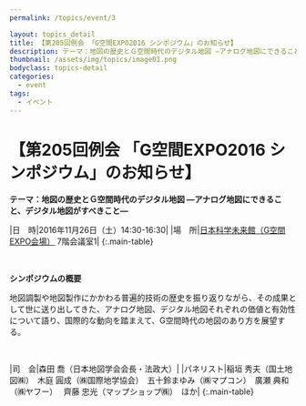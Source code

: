 ```yaml
---
permalink: /topics/event/3

layout: topics_detail
title: 【第205回例会 「G空間EXPO2016 シンポジウム」のお知らせ】
description: テーマ：地図の歴史とＧ空間時代のデジタル地図 ―アナログ地図にできること、デジタル地図がすべきこと―
thumbnail: /assets/img/topics/image01.png
bodyclass: topics-detail
categories:
  - event
tags:
  - イベント
---
```


# 【第205回例会 「G空間EXPO2016 シンポジウム」のお知らせ】
**テーマ：地図の歴史とＧ空間時代のデジタル地図 ―アナログ地図にできること、デジタル地図がすべきこと―**

|日　時|2016年11月26日（土）14:30-16:30|
|場　所|[日本科学未来館（G空間EXPO会場）](http://www.g-expo.jp/access/) 7階会議室1|
{:.main-table}

<br>

**シンポジウムの概要**

地図調製や地図製作にかかわる普遍的技術の歴史を振り返りながら、その成果として世に送り出してきた、アナログ地図、デジタル地図それぞれの価値と有効性について語り、国際的な動向を踏まえて、G空間時代の地図のあり方を展望する。

<br>

|司　会|森田 喬（日本地図学会会長・法政大）|
|パネリスト|稲垣 秀夫（国土地図㈱）　木庭 圓成（㈱国際地学協会）　五十鈴まゆみ（㈱マプコン）　廣瀬 典和（㈱ヤフー）　 齊藤 忠光（マップショップ㈱）　ほか|
{:.main-table}
